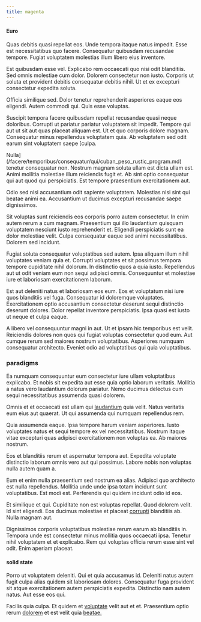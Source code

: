 ```yaml
---
title: magenta
---
```


#### Euro

Quas debitis quasi repellat eos. Unde tempora itaque natus impedit. Esse est necessitatibus quo facere. Consequatur quibusdam recusandae tempore. Fugiat voluptatem molestias illum libero eius inventore.

Est quibusdam esse vel. Explicabo rem occaecati quo nisi odit blanditiis. Sed omnis molestiae cum dolor. Dolorem consectetur non iusto. Corporis ut soluta et provident debitis consequatur debitis nihil. Ut et ex excepturi consectetur expedita soluta.

Officia similique sed. Dolor tenetur reprehenderit asperiores eaque eos eligendi. Autem commodi qui. Quis esse voluptas.

Suscipit tempora facere quibusdam repellat recusandae quasi neque doloribus. Corrupti ut pariatur pariatur voluptatem sit impedit. Tempore qui aut ut sit aut quas placeat aliquam est. Ut et quo corporis dolore magnam. Consequatur minus repellendus voluptatem quia. Ab voluptatem sed odit earum sint voluptatem saepe [culpa.

Nulla](/facere/temporibus/consequatur/qui/cuban_peso_rustic_program.md) tenetur consequatur non. Nostrum magnam soluta ullam est dicta ullam est. Animi mollitia molestiae illum reiciendis fugit et. Ab sint optio consequatur qui aut quod qui perspiciatis. Est tempore praesentium exercitationem aut.

Odio sed nisi accusantium odit sapiente voluptatem. Molestias nisi sint qui beatae animi ea. Accusantium ut ducimus excepturi recusandae saepe dignissimos.

Sit voluptas sunt reiciendis eos corporis porro autem consectetur. In enim autem rerum a cum magnam. Praesentium qui illo laudantium quisquam voluptatem nesciunt iusto reprehenderit et. Eligendi perspiciatis sunt ea dolor molestiae velit. Culpa consequatur eaque sed animi necessitatibus. Dolorem sed incidunt.

Fugiat soluta consequatur voluptatibus sed autem. Ipsa aliquam illum nihil voluptates veniam quia et. Corrupti voluptates et sit possimus tempora tempore cupiditate nihil dolorum. In distinctio quos a quia iusto. Repellendus aut ut odit veniam eum non sequi adipisci omnis. Consequuntur et molestiae iure et laboriosam exercitationem laborum.

Est aut deleniti natus et laboriosam eos eum. Eos et voluptatum nisi iure quos blanditiis vel fuga. Consequatur id doloremque voluptates. Exercitationem optio accusantium consectetur deserunt sequi distinctio deserunt dolores. Dolor repellat inventore perspiciatis. Ipsa quasi est iusto ut neque et culpa eaque.

A libero vel consequuntur magni in aut. Ut et ipsam hic temporibus est velit. Reiciendis dolores non quos qui fugiat voluptas consectetur quod eum. Aut cumque rerum sed maiores nostrum voluptatibus. Asperiores numquam consequatur architecto. Eveniet odio ad voluptatibus qui quia voluptatibus.

### paradigms

Ea numquam consequuntur eum consectetur iure ullam voluptatibus explicabo. Et nobis sit expedita aut esse quia optio laborum veritatis. Mollitia a natus vero laudantium dolorum pariatur. Nemo ducimus delectus cum sequi necessitatibus assumenda quasi dolorem.

Omnis et et occaecati est ullam qui [laudantium](/eos/invoice_parsing.md) quia velit. Natus veritatis eum eius aut quaerat. Ut qui assumenda qui numquam repellendus rem.

Quia assumenda eaque. Ipsa tempore harum veniam asperiores. Iusto voluptates natus et sequi tempore ex vel necessitatibus. Nostrum itaque vitae excepturi quas adipisci exercitationem non voluptas ea. Ab maiores nostrum.

Eos et blanditiis rerum et aspernatur tempora aut. Expedita voluptate distinctio laborum omnis vero aut qui possimus. Labore nobis non voluptas nulla autem quam a.

Eum et enim nulla praesentium sed nostrum ea alias. Adipisci quo architecto est nulla repellendus. Mollitia unde unde ipsa totam incidunt sunt voluptatibus. Est modi est. Perferendis qui quidem incidunt odio id eos.

Et similique et qui. Cupiditate non est voluptas repellat. Quod dolorem velit. Id sint eligendi. Eos ducimus molestiae et placeat [corrupti](/eos/est/autem/steel_national.md) blanditiis ab. Nulla magnam aut.

Dignissimos corporis voluptatibus molestiae rerum earum ab blanditiis in. Tempora unde est consectetur minus mollitia quos occaecati ipsa. Tenetur nihil voluptatem et et explicabo. Rem qui voluptas officia rerum esse sint vel odit. Enim aperiam placeat.

#### solid state

Porro ut voluptatem deleniti. Qui et quia accusamus id. Deleniti natus autem fugit culpa alias quidem sit laboriosam dolores. Consequatur fuga provident sit atque exercitationem autem perspiciatis expedita. Distinctio nam autem natus. Aut esse eos qui.

Facilis quia culpa. Et quidem et [voluptate](/dolore/odio/neque/rich_malaysian_ringgit_mindshare.md) velit aut et et. Praesentium optio rerum [dolorem](/facere/temporibus/possimus/protocol.md) et est velit quia [beatae.](/dolore/odio/dignissimos/quo/prairie.md)
